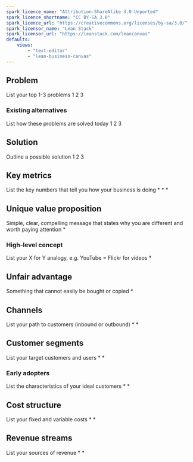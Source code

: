 ```yaml
---
spark_licence_name: "Attribution-ShareAlike 3.0 Unported"
spark_licence_shortname: "CC BY-SA 3.0"
spark_licence_url: "https://creativecommons.org/licenses/by-sa/3.0/"
spark_licensor_name: "Lean Stack"
spark_licensor_url: "https://leanstack.com/leancanvas"
defaults:
    views:
        - "text-editor"
        - "lean-business-canvas"
---
```


## Problem
List your top 1-3 problems
1
2
3


### Existing alternatives
List how these problems are solved today
1
2
3


## Solution
Outline a possible solution
1
2
3


## Key metrics
List the key numbers that tell you how your business is doing
*
*
*


## Unique value proposition
Simple, clear, compelling message that states why you are different and worth paying attention
*

### High-level concept
List your X for Y analogy, e.g. YouTube = Flickr for videos
*

## Unfair advantage
Something that cannot easily be bought or copied
*

## Channels
List your path to customers (inbound or outbound)
*
*

## Customer segments
List your target customers and users
*
*

### Early adopters
List the characteristics of your ideal customers
*
*

## Cost structure
List your fixed and variable costs
*
*

## Revenue streams
List your sources of revenue
*
*

